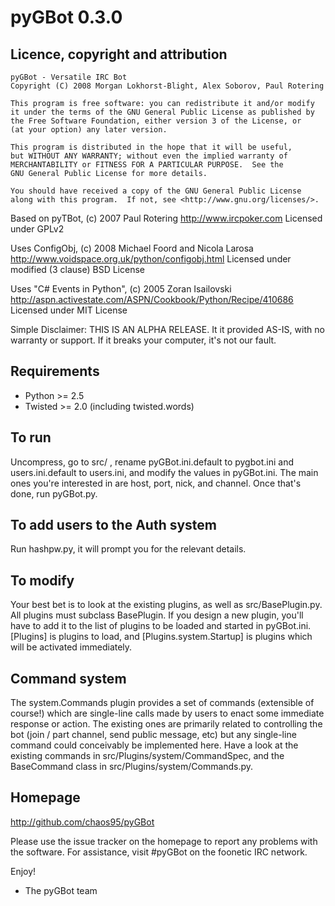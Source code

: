 pyGBot 0.3.0
============

Licence, copyright and attribution
----------------------------------
    pyGBot - Versatile IRC Bot
    Copyright (C) 2008 Morgan Lokhorst-Blight, Alex Soborov, Paul Rotering

    This program is free software: you can redistribute it and/or modify
    it under the terms of the GNU General Public License as published by
    the Free Software Foundation, either version 3 of the License, or
    (at your option) any later version.

    This program is distributed in the hope that it will be useful,
    but WITHOUT ANY WARRANTY; without even the implied warranty of
    MERCHANTABILITY or FITNESS FOR A PARTICULAR PURPOSE.  See the
    GNU General Public License for more details.

    You should have received a copy of the GNU General Public License
    along with this program.  If not, see <http://www.gnu.org/licenses/>.


Based on pyTBot, (c) 2007 Paul Rotering
http://www.ircpoker.com
Licensed under GPLv2

Uses ConfigObj, (c) 2008 Michael Foord and Nicola Larosa
http://www.voidspace.org.uk/python/configobj.html
Licensed under modified (3 clause) BSD License

Uses "C# Events in Python", (c) 2005 Zoran Isailovski
http://aspn.activestate.com/ASPN/Cookbook/Python/Recipe/410686
Licensed under MIT License

Simple Disclaimer:
THIS IS AN ALPHA RELEASE. It it provided AS-IS, with no warranty or support.
If it breaks your computer, it's not our fault.


Requirements
------------
 - Python >= 2.5
 - Twisted >= 2.0 (including twisted.words)

To run
------
Uncompress, go to src/ , rename pyGBot.ini.default to pygbot.ini and 
users.ini.default to users.ini, and modify the values in pyGBot.ini. The main 
ones you're interested in are host, port, nick, and channel. Once that's done, 
run pyGBot.py.

To add users to the Auth system
-------------------------------
Run hashpw.py, it will prompt you for the relevant details.

To modify
---------
Your best bet is to look at the existing plugins, as well as src/BasePlugin.py.
All plugins must subclass BasePlugin. If you design a new plugin, you'll have
to add it to the list of plugins to be loaded and started in pyGBot.ini.
[Plugins] is plugins to load, and [Plugins.system.Startup] is plugins which
will be activated immediately.

Command system
--------------
The system.Commands plugin provides a set of commands (extensible of course!)
which are single-line calls made by users to enact some immediate response or
action. The existing ones are primarily related to controlling the bot (join /
part channel, send public message, etc) but any single-line command could
conceivably be implemented here. Have a look at the existing commands in
src/Plugins/system/CommandSpec, and the BaseCommand class in
src/Plugins/system/Commands.py.

Homepage
--------
http://github.com/chaos95/pyGBot

Please use the issue tracker on the homepage to report any problems with the
software. For assistance, visit #pyGBot on the foonetic IRC network.

Enjoy!
- The pyGBot team

